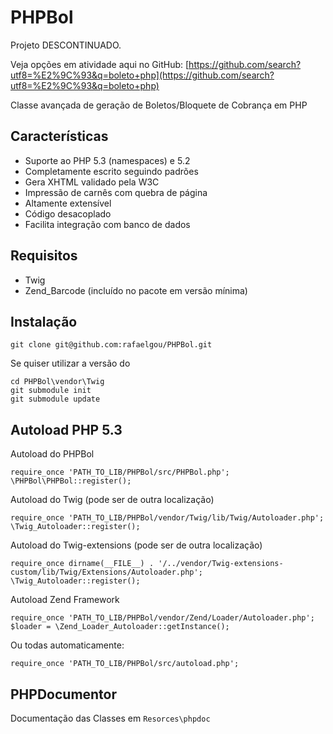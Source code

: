 # PHPBol

Projeto DESCONTINUADO.

Veja opções em atividade aqui no GitHub: 
[https://github.com/search?utf8=%E2%9C%93&q=boleto+php](https://github.com/search?utf8=%E2%9C%93&q=boleto+php)

Classe avançada de geração de Boletos/Bloquete de Cobrança em PHP

## Características

* Suporte ao PHP 5.3 (namespaces) e 5.2
* Completamente escrito seguindo padrões
* Gera XHTML validado pela W3C
* Impressão de carnês com quebra de página
* Altamente extensível
* Código desacoplado
* Facilita integração com banco de dados


## Requisitos

* Twig
* Zend_Barcode (incluído no pacote em versão mínima)

## Instalação

    git clone git@github.com:rafaelgou/PHPBol.git

Se quiser utilizar a versão do

    cd PHPBol\vendor\Twig
    git submodule init
    git submodule update

## Autoload PHP 5.3

Autoload do PHPBol

    require_once 'PATH_TO_LIB/PHPBol/src/PHPBol.php';
    \PHPBol\PHPBol::register();

Autoload do Twig (pode ser de outra localização)

    require_once 'PATH_TO_LIB/PHPBol/vendor/Twig/lib/Twig/Autoloader.php';
    \Twig_Autoloader::register();

Autoload do Twig-extensions (pode ser de outra localização)

    require_once dirname(__FILE__) . '/../vendor/Twig-extensions-custom/lib/Twig/Extensions/Autoloader.php';
    \Twig_Autoloader::register();

Autoload Zend Framework

    require_once 'PATH_TO_LIB/PHPBol/vendor/Zend/Loader/Autoloader.php';
    $loader = \Zend_Loader_Autoloader::getInstance();

Ou todas automaticamente:

    require_once 'PATH_TO_LIB/PHPBol/src/autoload.php';

## PHPDocumentor

Documentação das Classes em `Resorces\phpdoc`

